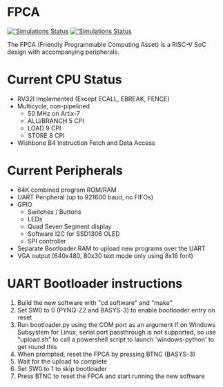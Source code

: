 

# FPCA
<p align="left">
  <a title="'Test' workflow Status"    href="https://github.com/jh16g15/fpca/actions?query=workflow%3ASimulate"
  ><img alt="'Simulations Status" src="https://img.shields.io/github/actions/workflow/status/jh16g15/fpca/simulate.yml?branch=main&label=VUnit%20Simulations"
  /></a>
  <a title="'Test' workflow Status"    href="https://github.com/jh16g15/fpca/actions?query=workflow%3Amanual-installs"
  ><img alt="'Simulations Status" src="https://img.shields.io/github/actions/workflow/status/jh16g15/fpca/simulate.yml?branch=main&label=VUnit%20Simulations"
  /></a>
</p>
The FPCA (Friendly Programmable Computing Asset) is a RISC-V SoC design with accompanying peripherals.

# Current CPU Status
- RV32I Implemented (Except ECALL, EBREAK, FENCE)
- Multicycle, non-pipelined
    - 50 MHz on Artix-7
    - ALU/BRANCH 5 CPI
    - LOAD 9 CPI
    - STORE 8 CPI
- Wishbone B4 Instruction Fetch and Data Access

# Current Peripherals
- 64K combined program ROM/RAM
- UART Peripheral (up to 921600 baud, no FIFOs)
- GPIO
    - Switches / Buttons
    - LEDs
    - Quad Seven Segment display
    - Software I2C for SSD1306 OLED
    - SPI controller
- Separate Bootloader RAM to upload new programs over the UART
- VGA output (640x480, 80x30 text mode only using 8x16 font)

# UART Bootloader instructions
1. Build the new software with "cd software" and "make"
2. Set SW0 to 0 (PYNQ-Z2 and BASYS-3) to enable bootloader entry on reset
3. Run bootloader.py using the COM port as an argument
    If on Windows Subsystem for Linux, serial port passthrough is not supported, so use "upload.sh" to call a powershell script to launch 'windows-python' to get round this
4. When prompted, reset the FPCA by pressing BTNC (BASYS-3)
5. Wait for the upload to complete
6. Set SW0 to 1 to skip bootloader
7. Press BTNC to reset the FPCA and start running the new software
